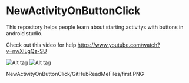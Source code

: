 # NewActivityOnButtonClick

This repository helps people learn about starting activitys with buttons in android studio.

Check out this video for help
https://www.youtube.com/watch?v=nwXILgQz-SU

![Alt tag](NewActivityOnButtonClick/GitHubReadMeFiles/first.PNG?raw=true "First Activity")
![Alt tag](NewActivityOnButtonClick/GitHubReadMeFiles/second.PNG?raw=true "First Activity")

NewActivityOnButtonClick/GitHubReadMeFiles/first.PNG
